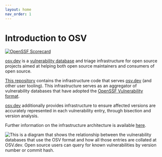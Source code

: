 ```yaml
---
layout: home
nav_order: 1
---
```

# Introduction to OSV

[![OpenSSF Scorecard](https://api.securityscorecards.dev/projects/github.com/google/osv.dev/badge)](https://api.securityscorecards.dev/projects/github.com/google/osv.dev)

[osv.dev](https://osv.dev) is a [vulnerability database](https://osv.dev/list)
and triage infrastructure for open source projects aimed at helping both open
source maintainers and consumers of open source.

[This repository](https://github.com/google/osv.dev) contains the infrastructure
code that serves [osv.dev](https://osv.dev) (and other user tooling). This
infrastructure serves as an aggregator of vulnerability databases that have
adopted the [OpenSSF Vulnerability format](https://github.com/ossf/osv-schema).

[osv.dev](https://osv.dev) additionally provides infrastructure to ensure
affected versions are accurately represented in each vulnerability entry,
through bisection and version analysis.

Further information on the infrastructure architecture is available
[here](contributing/architecture.md).

![This is a diagram that shows the relationship between the vulnerability
databases that use the OSV format and how all those entries are collated at
OSV.dev. Open source users can query for known vulnerabilities by version number
or commit hash.](images/diagram.png)
